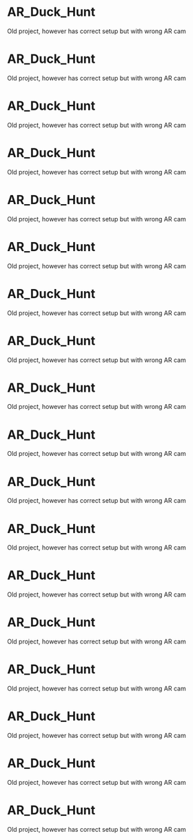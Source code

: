 # AR_Duck_Hunt
Old project, however has correct setup but with wrong AR cam
 
# AR_Duck_Hunt
Old project, however has correct setup but with wrong AR cam
 
# AR_Duck_Hunt
Old project, however has correct setup but with wrong AR cam
 
# AR_Duck_Hunt
Old project, however has correct setup but with wrong AR cam
 
# AR_Duck_Hunt
Old project, however has correct setup but with wrong AR cam
 
# AR_Duck_Hunt
Old project, however has correct setup but with wrong AR cam
 
# AR_Duck_Hunt
Old project, however has correct setup but with wrong AR cam
 
# AR_Duck_Hunt
Old project, however has correct setup but with wrong AR cam
 
# AR_Duck_Hunt
Old project, however has correct setup but with wrong AR cam
 
# AR_Duck_Hunt
Old project, however has correct setup but with wrong AR cam
 
# AR_Duck_Hunt
Old project, however has correct setup but with wrong AR cam
 
# AR_Duck_Hunt
Old project, however has correct setup but with wrong AR cam
 
# AR_Duck_Hunt
Old project, however has correct setup but with wrong AR cam
 
# AR_Duck_Hunt
Old project, however has correct setup but with wrong AR cam
 
# AR_Duck_Hunt
Old project, however has correct setup but with wrong AR cam
 
# AR_Duck_Hunt
Old project, however has correct setup but with wrong AR cam
 
# AR_Duck_Hunt
Old project, however has correct setup but with wrong AR cam
 
# AR_Duck_Hunt
Old project, however has correct setup but with wrong AR cam
 
